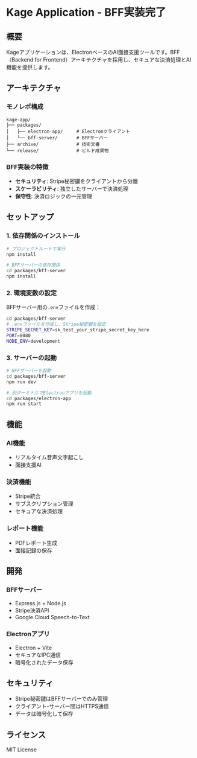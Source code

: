 # Kage Application - BFF実装完了

## 概要
Kageアプリケーションは、ElectronベースのAI面接支援ツールです。BFF（Backend for Frontend）アーキテクチャを採用し、セキュアな決済処理とAI機能を提供します。

## アーキテクチャ

### モノレポ構成
```
kage-app/
├── packages/
│   ├── electron-app/     # Electronクライアント
│   └── bff-server/       # BFFサーバー
├── archive/              # 技術文書
└── release/              # ビルド成果物
```

### BFF実装の特徴
- **セキュリティ**: Stripe秘密鍵をクライアントから分離
- **スケーラビリティ**: 独立したサーバーで決済処理
- **保守性**: 決済ロジックの一元管理

## セットアップ

### 1. 依存関係のインストール
```bash
# プロジェクトルートで実行
npm install

# BFFサーバーの依存関係
cd packages/bff-server
npm install
```

### 2. 環境変数の設定
BFFサーバー用の`.env`ファイルを作成：
```bash
cd packages/bff-server
# .envファイルを作成し、Stripe秘密鍵を設定
STRIPE_SECRET_KEY=sk_test_your_stripe_secret_key_here
PORT=8080
NODE_ENV=development
```

### 3. サーバーの起動
```bash
# BFFサーバーを起動
cd packages/bff-server
npm run dev

# 別ターミナルでElectronアプリを起動
cd packages/electron-app
npm run start
```

## 機能

### AI機能
- リアルタイム音声文字起こし
- 面接支援AI

### 決済機能
- Stripe統合
- サブスクリプション管理
- セキュアな決済処理

### レポート機能
- PDFレポート生成
- 面接記録の保存

## 開発

### BFFサーバー
- Express.js + Node.js
- Stripe決済API
- Google Cloud Speech-to-Text

### Electronアプリ
- Electron + Vite
- セキュアなIPC通信
- 暗号化されたデータ保存

## セキュリティ

- Stripe秘密鍵はBFFサーバーでのみ管理
- クライアント-サーバー間はHTTPS通信
- データは暗号化して保存

## ライセンス
MIT License
